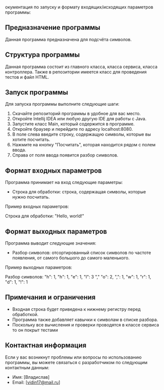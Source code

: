 окументация по запуску и формату входящих/исходящих параметров программы:
## Предназначение программы
Данная программа предназначена для подсчёта символов.

## Структура программы
Данная программа состоит из главного класса, класса сервиса, класса контроллера.
Также в репозитории имеется класс для проведения тестов и файл HTML.

## Запуск программы

Для запуска программы выполните следующие шаги:

1. Скачайте репозиторий программы в удобное для вас место.
2. Откройте Intellij IDEA или любую другую IDE для работы с Java.
3. Запустите класс Main, который содержится в программе.
4. Откройте браузер и перейдите по адресу localhost:8080.
5. В поле слева введите строку, содержащую символы, которые вы хотите посчитать.
6. Нажмите на кнопку "Посчитать", которая находится рядом с полем ввода.
7. Справа от поля ввода появится разбор символов.

## Формат входных параметров

Программа принимает на вход следующие параметры:

- Строка для обработки: строка, содержащая символы, которые нужно посчитать.

Пример входных параметров:

Строка для обработки: "Hello, world!"

## Формат выходных параметров

Программа выводит следующие значения:

- Разбор символов: отсортированный список символов по частоте появления, от самого большого до самого маленького.

Пример выходных параметров:

Разбор символов: "h": 1, "h": 1, "e": 1, "l": 3 "," "o": 2, ",": 1, "w": 1, "r": 1, "d": 1, "!": 1

## Примечания и ограничения

- Входная строка будет приведена к нижнему регистру перед обработкой.
- Программа также добавляет кавычки к символам в списке разбора.
- Поскольку все вычисления и проверки проводятся в классе сервиса то он покрыт тестами

## Контактная информация

Если у вас возникнут проблемы или вопросы по использованию программы, вы можете связаться с разработчиком по следующим контактным данным:

- Имя: [Владислав]
- Email: [vidin17@mail.ru]